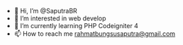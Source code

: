 - 👋 Hi, I’m @SaputraBR
- 👀 I’m interested in web develop
- 🌱 I’m currently learning PHP Codeigniter 4
- 📫 How to reach me rahmatbungsusaputra@gmail.com

<!---
SaputraBR/SaputraBR is a ✨ special ✨ repository because its `README.md` (this file) appears on your GitHub profile.
You can click the Preview link to take a look at your changes.
--->
